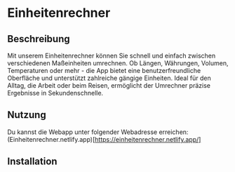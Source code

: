 # Einheitenrechner
## Beschreibung
Mit unserem Einheitenrechner können Sie schnell und einfach zwischen verschiedenen Maßeinheiten umrechnen. Ob Längen, Währungen, Volumen, Temperaturen oder mehr - die App bietet eine benutzerfreundliche Oberfläche und unterstützt zahlreiche gängige Einheiten. Ideal für den Alltag, die Arbeit oder beim Reisen, ermöglicht der Umrechner präzise Ergebnisse in Sekundenschnelle.
## Nutzung
Du kannst die Webapp unter folgender Webadresse erreichen: (Einheitenrechner.netlify.app)[https://einheitenrechner.netlify.app/]
## Installation
